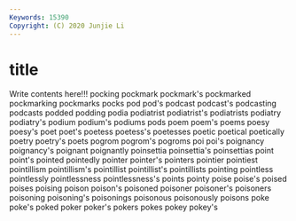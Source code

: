 ```yaml
---
Keywords: 15390
Copyright: (C) 2020 Junjie Li
---
```


# title

Write contents here!!!
pocking 
pockmark 
pockmark's
pockmarked 
pockmarking 
pockmarks 
pocks 
pod 
pod's 
podcast 
podcast's 
podcasting 
podcasts
podded 
podding 
podia 
podiatrist 
podiatrist's 
podiatrists 
podiatry 
podiatry's 
podium 
podium's
podiums 
pods 
poem 
poem's 
poems 
poesy 
poesy's 
poet 
poet's 
poetess
poetess's 
poetesses 
poetic 
poetical 
poetically 
poetry 
poetry's 
poets 
pogrom 
pogrom's
pogroms 
poi 
poi's 
poignancy 
poignancy's 
poignant 
poignantly 
poinsettia 
poinsettia's 
poinsettias
point 
point's 
pointed 
pointedly 
pointer 
pointer's 
pointers 
pointier 
pointiest 
pointillism
pointillism's 
pointillist 
pointillist's 
pointillists 
pointing 
pointless 
pointlessly 
pointlessness 
pointlessness's 
points
pointy 
poise 
poise's 
poised 
poises 
poising 
poison 
poison's 
poisoned 
poisoner
poisoner's 
poisoners 
poisoning 
poisoning's 
poisonings 
poisonous 
poisonously 
poisons 
poke 
poke's
poked 
poker 
poker's 
pokers 
pokes 
pokey 
pokey's 
